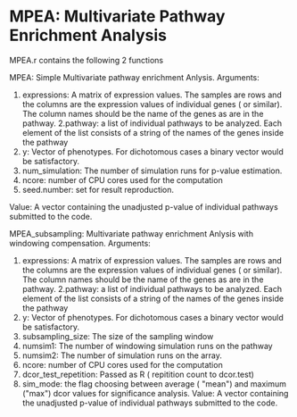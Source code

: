 # MPEA: Multivariate Pathway Enrichment Analysis

MPEA.r contains the following 2 functions

MPEA: Simple Multivariate pathway enrichment Anlysis. 
Arguments:
1. expressions: A matrix of expression values. The samples are rows and the columns are the expression values of individual genes ( or similar). The column names should be the name of the genes as are in the pathway.
2.pathway: a list of individual pathways to be analyzed. Each element of the list consists of a string of the names of the genes inside the pathway 
3. y: Vector of phenotypes. For dichotomous cases a binary vector would be satisfactory.
4. num_simulation: The number of simulation runs for p-value estimation.
5. ncore: number of CPU cores used for the computation
6. seed.number: set for result reproduction.

Value:
A vector containing the unadjusted p-value of individual pathways submitted to the code.

MPEA_subsampling: Multivariate pathway enrichment Anlysis with windowing compensation.
Arguments:
1. expressions: A matrix of expression values. The samples are rows and the columns are the expression values of individual genes ( or similar). The column names should be the name of the genes as are in the pathway.
2.pathway: a list of individual pathways to be analyzed. Each element of the list consists of a string of the names of the genes inside the pathway 
3. y: Vector of phenotypes. For dichotomous cases a binary vector would be satisfactory.
4. subsampling_size: The size of the sampling window
5. numsim1: The number of windowing simulation runs on the pathway
6. numsim2: The number of simulation runs on the array.
7. ncore: number of CPU cores used for the computation
8. dcor_test_repetition: Passed as R ( repitition count to dcor.test)
6. sim_mode: the flag choosing between average ( "mean") and maximum ("max") dcor values for significance analysis.
Value:
A vector containing the unadjusted p-value of individual pathways submitted to the code.
